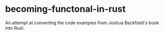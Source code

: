 # becoming-functonal-in-rust

An attempt at converting the code examples from Joshua Backfield's book into Rust.
